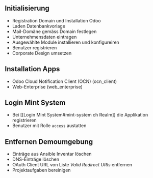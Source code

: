 ## Initialisierung
* Registration Domain und Installation Odoo
* Laden Datenbankvorlage
* Mail-Domäne gemäss Domain festlegen
* Unternehmensdaten eintragen
* Ausgewählte Module installieren und konfigureiren
* Benutzer registrieren
* Corporate Design umsetzen

## Installation Apps
* Odoo Cloud Notification Client (OCN) (ocn_client)
* Web-Enterprise (web_enterprise)

## Login Mint System

* Bei [[Login Mint System#mint-system ch Realm]] die Applikation registrieren
* Benutzer mit Rolle `access` austatten

## Entfernen Demoumgebung

* Einträge aus Ansible Inventar löschen
* DNS-Einträge löschen
* OAuth Client URL von Liste *Valid Redirect URIs* entfernen
* Projektaufgaben bereinigen